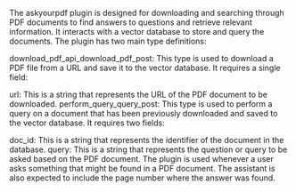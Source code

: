 The askyourpdf plugin is designed for downloading and searching through PDF documents to find answers to questions and retrieve relevant information. It interacts with a vector database to store and query the documents. The plugin has two main type definitions:

download_pdf_api_download_pdf_post: This type is used to download a PDF file from a URL and save it to the vector database. It requires a single field:

url: This is a string that represents the URL of the PDF document to be downloaded.
perform_query_query_post: This type is used to perform a query on a document that has been previously downloaded and saved to the vector database. It requires two fields:

doc_id: This is a string that represents the identifier of the document in the database.
query: This is a string that represents the question or query to be asked based on the PDF document.
The plugin is used whenever a user asks something that might be found in a PDF document. The assistant is also expected to include the page number where the answer was found.
